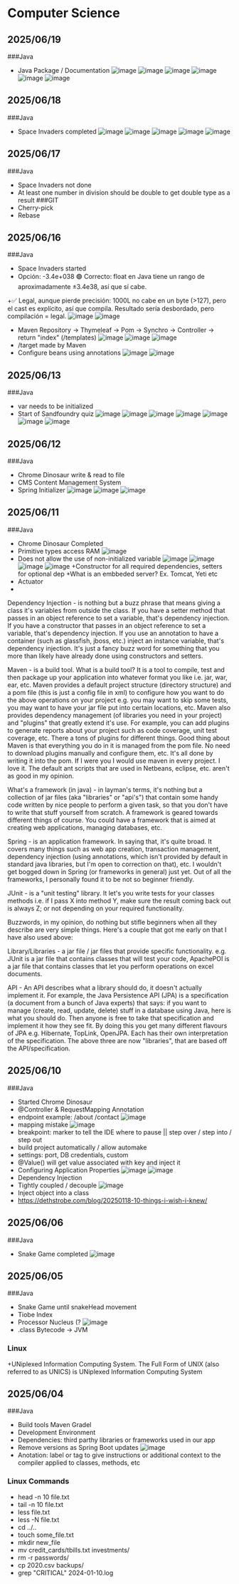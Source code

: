# Computer Science 

## 2025/06/19
###Java
+ Java Package / Documentation
![image](https://github.com/user-attachments/assets/f44d8340-52c3-48a0-acdf-542366b30c09)
![image](https://github.com/user-attachments/assets/ab296357-3ffa-4b43-8c2d-04079827096f)
![image](https://github.com/user-attachments/assets/76df4e31-a961-4e3e-a23e-2b5edb7db843)
![image](https://github.com/user-attachments/assets/fd63592c-5098-4ee4-8d44-e8563d81f8f0)
![image](https://github.com/user-attachments/assets/fabaab8d-0f14-4bf4-b2d6-2bcd7a00ed63)
![image](https://github.com/user-attachments/assets/3776ca16-aa62-4162-ab6c-83c3b2e5baae)



## 2025/06/18
###Java
+ Space Invaders completed
![image](https://github.com/user-attachments/assets/1a8ca0e3-fe06-4c7c-b349-4cee84feb279)
![image](https://github.com/user-attachments/assets/c9190b21-15f1-4aeb-bdf3-8dd0ff840e6e)
![image](https://github.com/user-attachments/assets/2c58e6ef-9291-40dc-8311-28b773b3a1b6)
![image](https://github.com/user-attachments/assets/e14738e5-56de-461c-aaca-ece5365f74a7)
![image](https://github.com/user-attachments/assets/d68e5add-5f6f-443f-93f8-b1d80b1a2976)

## 2025/06/17
###Java
+ Space Invaders not done
+ At least one number in division should be double to get double type as a result
###GIT
+ Cherry-pick
+ Rebase

## 2025/06/16
###Java
+ Space Invaders started
+  Opción: -3.4e+038
🟢 Correcto: float en Java tiene un rango de aproximadamente ±3.4e38, así que sí cabe.

+✅ Legal, aunque pierde precisión:
1000L no cabe en un byte (>127), pero el cast es explícito, así que compila.
Resultado sería desbordado, pero compilación = legal.
![image](https://github.com/user-attachments/assets/fe90e978-a27d-4d57-990f-5ce9a00bc457)
![image](https://github.com/user-attachments/assets/b20a569d-3c01-4f9a-ae47-40384b35414f)
+ Maven Repository -> Thymeleaf -> Pom -> Synchro -> Controller -> return "index" (/templates)
![image](https://github.com/user-attachments/assets/10e2ec3e-6ad9-42b2-9c1c-b99b0205d8f8)
![image](https://github.com/user-attachments/assets/b0500e20-969b-4d6c-a726-1a79e765a3f4)
![image](https://github.com/user-attachments/assets/7c60aa99-2261-478c-a309-4f5ab6cefb96)
+ /target made by Maven
+ Configure beans using annotations
![image](https://github.com/user-attachments/assets/919c3b9c-5a8c-4610-9037-ade2723b79e7)
![image](https://github.com/user-attachments/assets/65e1ac73-c670-4871-8c97-48c268804072)


## 2025/06/13
###Java
+ var needs to be initialized
+ Start of Sandfoundry quiz
  ![image](https://github.com/user-attachments/assets/cf4ffbe0-ba28-44c0-b784-30dfc479ca56)
  ![image](https://github.com/user-attachments/assets/1653491c-c25d-4b7f-8487-0d3a2377e4ec)
  ![image](https://github.com/user-attachments/assets/e52222b0-3c45-4363-b626-685cc91f2ac6)
  ![image](https://github.com/user-attachments/assets/113ed578-b968-405f-88cc-b3944d7d6638)
  ![image](https://github.com/user-attachments/assets/f54468e8-cdd2-4044-8301-d975f41cf65e)
  ![image](https://github.com/user-attachments/assets/7ddbcbf6-e1e4-46ee-8b16-cc375076ded7)
  ![image](https://github.com/user-attachments/assets/64f9cd4f-f40c-485b-addb-59a1b5f1c09a)




## 2025/06/12
###Java
+ Chrome Dinosaur write & read to file
+ CMS Content Management System
+ Spring Initializer
![image](https://github.com/user-attachments/assets/2c2031cc-9b94-438a-ac72-b0d01baff9bb)
![image](https://github.com/user-attachments/assets/5dc0bdd7-48e3-429a-a802-8f02aebd9300)
![image](https://github.com/user-attachments/assets/b2c19b3c-b1ca-4fbd-984f-c486e33dc3b9)

  
## 2025/06/11
###Java
+ Chrome Dinosaur Completed
+ Primitive types access RAM
 ![image](https://github.com/user-attachments/assets/4cfcb5b1-7bc4-4639-9ad0-84b02973aa72)
+ Does not allow the use of non-initialized variable
![image](https://github.com/user-attachments/assets/f3f4a2be-d028-4246-81aa-6427aecf99f6)
![image](https://github.com/user-attachments/assets/bd0a1891-692a-4064-adc3-369c16058f13)
![image](https://github.com/user-attachments/assets/7c46a4b9-f1dd-4ce6-aa68-783b5f6e7163)
![image](https://github.com/user-attachments/assets/34a07f83-16c3-49fc-9593-92632938cbd8)
+Constructor for all required dependencies, setters for optional dep
+What is an embbeded server? Ex. Tomcat, Yeti etc
+ Actuator
+ 
Dependency Injection - is nothing but a buzz phrase that means giving a class it's variables from outside the class. If you have a setter method that passes in an object reference to set a variable, that's dependency injection. If you have a constructor that passes in an object reference to set a variable, that's dependency injection. If you use an annotation to have a container (such as glassfish, jboss, etc.) inject an instance variable, that's dependency injection. It's just a fancy buzz word for something that you more than likely have already done using constructors and setters.

Maven - is a build tool. What is a build tool? It is a tool to compile, test and then package up your application into whatever format you like i.e. jar, war, ear, etc. Maven provides a default project structure (directory structure) and a pom file (this is just a config file in xml) to configure how you want to do the above operations on your project e.g. you may want to skip some tests, you may want to have your jar file put into certain locations, etc. Maven also provides dependency management (of libraries you need in your project) and "plugins" that greatly extend it's use. For example, you can add plugins to generate reports about your project such as code coverage, unit test coverage, etc. There a tons of plugins for different things. Good thing about Maven is that everything you do in it is managed from the pom file. No need to download plugins manually and configure them, etc. It's all done by writing it into the pom. If I were you I would use maven in every project. I love it. The default ant scripts that are used in Netbeans, eclipse, etc. aren't as good in my opinion.

What's a framework (in java) - in layman's terms, it's nothing but a collection of jar files (aka "libraries" or "api's") that contain some handy code written by nice people to perform a given task, so that you don't have to write that stuff yourself from scratch. A framework is geared towards different things of course. You could have a framework that is aimed at creating web applications, managing databases, etc.

Spring - is an application framework. In saying that, it's quite broad. It covers many things such as web app creation, transaction management, dependency injection (using annotations, which isn't provided by default in standard java libraries, but I'm open to correction on that), etc. I wouldn't get bogged down in Spring (or frameworks in general) just yet. Out of all the frameworks, I personally found it to be not so beginner friendly.

JUnit - is a "unit testing" library. It let's you write tests for your classes methods i.e. if I pass X into method Y, make sure the result coming back out is always Z; or not depending on your required functionality.

Buzzwords, in my opinion, do nothing but stifle beginners when all they describe are very simple things. Here's a couple that got me early on that I have also used above:

Library/Libraries - a jar file / jar files that provide specific functionality. e.g. JUnit is a jar file that contains classes that will test your code, ApachePOI is a jar file that contains classes that let you perform operations on excel documents.

API - An API describes what a library should do, it doesn't actually implement it. For example, the Java Persistence API (JPA) is a specification (a document from a bunch of Java experts) that says: if you want to manage (create, read, update, delete) stuff in a database using Java, here is what you should do. Then anyone is free to take that specification and implement it how they see fit. By doing this you get many different flavours of JPA e.g. Hibernate, TopLink, OpenJPA. Each has their own interpretation of the specification. The above three are now "libraries", that are based off the API/specification.
  
## 2025/06/10
###Java
+ Started Chrome Dinosaur
+ @Controller & RequestMapping Annotation
+ endpoint example: /about /contact
  ![image](https://github.com/user-attachments/assets/b0362923-09dd-4f7c-a18a-524425e7e403)
+ mapping mistake
  ![image](https://github.com/user-attachments/assets/ba685e42-ff95-4924-854e-a32591d20d99)
+ breakpoint: marker to tell the IDE where to pause || step over / step into / step out
+ build project automatically / allow automake
+ settings: port, DB credentials, custom
+ @Value() will get value associated with key and inject it
+ Configuring Application Properties
  ![image](https://github.com/user-attachments/assets/85775be4-8e6b-4316-9e48-41d84e0fe895)
  ![image](https://github.com/user-attachments/assets/a1fc22dc-576d-4682-b09b-9824c522ecf6)
+ Dependency Injection
+ Tightly coupled / decouple
 ![image](https://github.com/user-attachments/assets/2839fb2c-9aef-47d2-80f0-a29e0c14de83)
+ Inject object into a class
+ https://dethstrobe.com/blog/20250118-10-things-i-wish-i-knew/


## 2025/06/06
###Java
+ Snake Game completed
![image](https://github.com/user-attachments/assets/81563550-12e4-4895-b536-0c1c35dd7351)

## 2025/06/05
###Java
+ Snake Game until snakeHead movement
+ Tiobe Index
+ Processor Nucleus (?
  ![image](https://github.com/user-attachments/assets/51b3e295-1782-4d83-87eb-208c06ee9006)
+ .class Bytecode -> JVM
### Linux
+UNiplexed Information Computing System. The Full Form of UNIX (also referred to as UNICS) is UNiplexed Information Computing System

## 2025/06/04
###Java
+ Build tools Maven Gradel
+ Development Environment
+ Dependencies: third parthy libraries or frameworks used in our app
+ Remove versions as Spring Boot updates
![image](https://github.com/user-attachments/assets/f46a68fa-91b6-4734-ab5c-88c0ce57ad1f)
+ Anotation: label or tag to give instructions or additional context to the compiler applied to classes, methods, etc

### Linux Commands
+ head -n 10 file.txt
+ tail -n 10 file.txt
+ less file.txt
+ less -N file.txt
+ cd ../..
+ touch some_file.txt
+ mkdir new_file
+ mv credit_cards/tbills.txt investments/
+  rm -r passwords/
+  cp 2020.csv backups/
+  grep "CRITICAL" 2024-01-10.log


